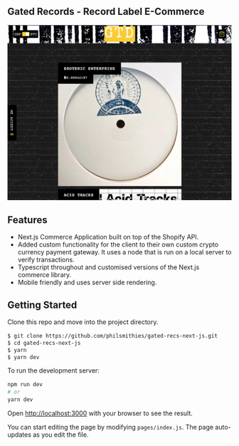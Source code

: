 ## Gated Records - Record Label E-Commerce

![Home](./site/public/gtdhome.png)

## Features

- Next.js Commerce Application built on top of the Shopify API.
- Added custom functionality for the client to their own custom crypto currency payment gateway. It uses a node that is run on a local server to verify transactions.
- Typescript throughout and customised versions of the Next.js commerce library.
- Mobile friendly and uses server side rendering.

## Getting Started

Clone this repo and move into the project directory.

```
$ git clone https://github.com/philsmithies/gated-recs-next-js.git
$ cd gated-recs-next-js
$ yarn
$ yarn dev
```

To run the development server:

```bash
npm run dev
# or
yarn dev
```

Open [http://localhost:3000](http://localhost:3000) with your browser to see the result.

You can start editing the page by modifying `pages/index.js`. The page auto-updates as you edit the file.
